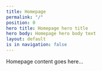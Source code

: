 ```yaml
---
title: Homepage
permalink: "/"
position: 0
hero title: Homepage hero title
hero body: Homepage hero body text
layout: default
is in navigation: false
---
```


Homepage content goes here...